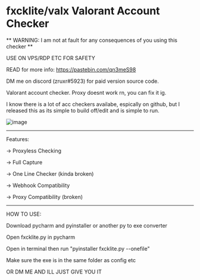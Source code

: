 # fxcklite/valx Valorant Account Checker

** WARNING: I am not at fault for any consequences of you using this checker **

USE ON VPS/RDP ETC FOR SAFETY

READ for more info: https://pastebin.com/qn3meS98


DM me on discord (zruxr#5923) for paid version source code.


Valorant account checker. Proxy doesnt work rn, you can fix it ig. 

I know there is a lot of acc checkers availabe, espically on github, but I released this as its simple to build off/edit and is simple to run.

![image](https://github.com/zroooxr/Valx-Valorant-Checker-full-capture-/assets/151418111/ad41ae9c-ede1-443f-8a2d-619b798e6826)


-------------------------------------------------

Features:

-> Proxyless Checking

-> Full Capture

-> One Line Checker (kinda broken)

-> Webhook Compatibility 

-> Proxy Compatibility (broken)

---------------------------------------------------

HOW TO USE:

Download pycharm and pyinstaller or another py to exe converter

Open fxcklite.py in pycharm

Open in terminal then run "pyinstaller fxcklite.py --onefile"

Make sure the exe is in the same folder as config etc

OR DM ME AND ILL JUST GIVE YOU IT


